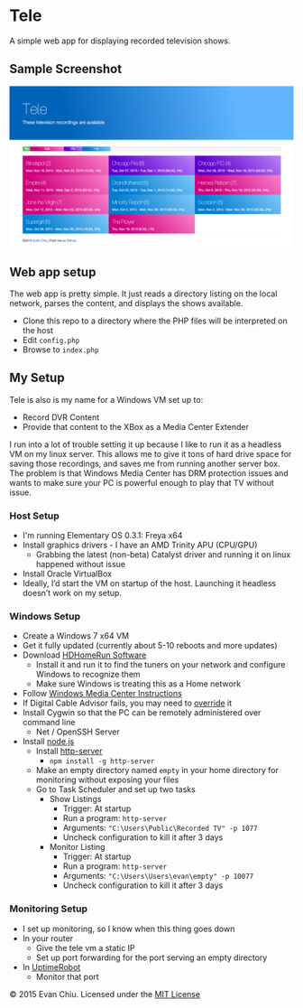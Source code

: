# Tele
A simple web app for displaying recorded television shows.

## Sample Screenshot
![Tele Screenshot](sample.png)

## Web app setup
The web app is pretty simple.  It just reads a directory listing on the local network, parses the content, and displays the shows available.
* Clone this repo to a directory where the PHP files will be interpreted on the host
* Edit `config.php`
* Browse to `index.php`

## My Setup
Tele is also is my name for a Windows VM set up to:
* Record DVR Content
* Provide that content to the XBox as a Media Center Extender

I run into a lot of trouble setting it up because I like to run it as a headless VM on my linux server.  This allows me to give it tons of hard drive space for saving those recordings, and saves me from running another server box.  The problem is that Windows Media Center has DRM protection issues and wants to make sure your PC is powerful enough to play that TV without issue.

### Host Setup
* I'm running Elementary OS 0.3.1: Freya x64
* Install graphics drivers - I have an AMD Trinity APU (CPU/GPU)
  * Grabbing the latest (non-beta) Catalyst driver and running it on linux happened without issue
* Install Oracle VirtualBox
* Ideally, I’d start the VM on startup of the host.  Launching it headless doesn’t work on my setup.

### Windows Setup
* Create a Windows 7 x64 VM
* Get it fully updated (currently about 5-10 reboots and more updates)
* Download [HDHomeRun Software](http://my.hdhomerun.com/instructions/)
  * Install it and run it to find the tuners on your network and configure Windows to recognize them
  * Make sure Windows is treating this as a Home network
* Follow [Windows Media Center Instructions](http://my.hdhomerun.com/instructions/software-instructions/wmc.php)
* If Digital Cable Advisor fails, you may need to [override](http://www.missingremote.com/guide/override-digital-cable-advisor-windows-media-center-7) it
* Install Cygwin so that the PC can be remotely administered over command line
  * Net / OpenSSH Server
* Install [node.js](https://nodejs.org/en/)
  * Install [http-server](https://www.npmjs.com/package/http-server)
    * `npm install -g http-server`
  * Make an empty directory named `empty` in your home directory for monitoring without exposing your files
  * Go to Task Scheduler and set up two tasks
    * Show Listings
      * Trigger: At startup
      * Run a program: `http-server`
      * Arguments: `"C:\Users\Public\Recorded TV" -p 1077`
      * Uncheck configuration to kill it after 3 days
    * Monitor Listing
      * Trigger: At startup
      * Run a program: `http-server`
      * Arguments: `"C:\Users\Users\evan\empty" -p 10077`
      * Uncheck configuration to kill it after 3 days

### Monitoring Setup
* I set up monitoring, so I know when this thing goes down
* In your router
  * Give the tele vm a static IP
  * Set up port forwarding for the port serving an empty directory
* In [UptimeRobot](https://uptimerobot.com/)
  * Monitor that port

&copy; 2015 Evan Chiu. Licensed under the [MIT License](LICENSE)
